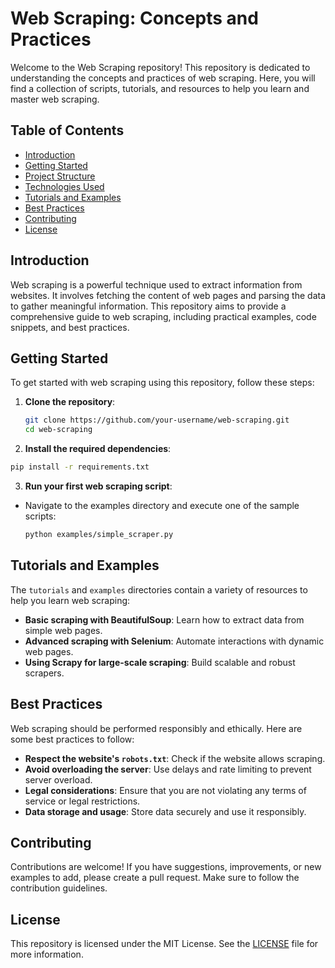 # Web Scraping: Concepts and Practices

Welcome to the Web Scraping repository! This repository is dedicated to understanding the concepts and practices of web scraping. Here, you will find a collection of scripts, tutorials, and resources to help you learn and master web scraping.

## Table of Contents

- [Introduction](#introduction)
- [Getting Started](#getting-started)
- [Project Structure](#project-structure)
- [Technologies Used](#technologies-used)
- [Tutorials and Examples](#tutorials-and-examples)
- [Best Practices](#best-practices)
- [Contributing](#contributing)
- [License](#license)

## Introduction

Web scraping is a powerful technique used to extract information from websites. It involves fetching the content of web pages and parsing the data to gather meaningful information. This repository aims to provide a comprehensive guide to web scraping, including practical examples, code snippets, and best practices.

## Getting Started

To get started with web scraping using this repository, follow these steps:

1. **Clone the repository**:
   ```bash
   git clone https://github.com/your-username/web-scraping.git
   cd web-scraping
   ```
2. **Install the required dependencies**:
  ```bash
  pip install -r requirements.txt
  ```
3. **Run your first web scraping script**:

- Navigate to the examples directory and execute one of the sample scripts:
  ```bash
  python examples/simple_scraper.py
  ```

## Tutorials and Examples

The `tutorials` and `examples` directories contain a variety of resources to help you learn web scraping:

- **Basic scraping with BeautifulSoup**: Learn how to extract data from simple web pages.
- **Advanced scraping with Selenium**: Automate interactions with dynamic web pages.
- **Using Scrapy for large-scale scraping**: Build scalable and robust scrapers.

## Best Practices

Web scraping should be performed responsibly and ethically. Here are some best practices to follow:

- **Respect the website's `robots.txt`**: Check if the website allows scraping.
- **Avoid overloading the server**: Use delays and rate limiting to prevent server overload.
- **Legal considerations**: Ensure that you are not violating any terms of service or legal restrictions.
- **Data storage and usage**: Store data securely and use it responsibly.

## Contributing

Contributions are welcome! If you have suggestions, improvements, or new examples to add, please create a pull request. Make sure to follow the contribution guidelines.

## License

This repository is licensed under the MIT License. See the [LICENSE](LICENSE) file for more information.

  

